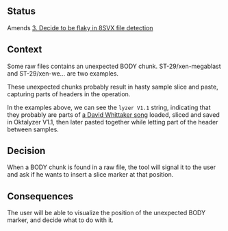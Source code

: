 Status
------

Amends [3. Decide to be flaky in 8SVX file
detection](0003_Decide_to_be_flaky_in_8SVX_file_detection.md)

Context
-------

Some raw files contains an unexpected BODY chunk. ST-29/xen-megablast and
ST-29/xen-we... are two examples.

These unexpected chunks probably result in hasty sample slice and paste,
capturing parts of headers in the operation.

In the examples above, we can see the `lyzer V1.1` string, indicating that they
probably are parts of [a David Whittaker
song](https://www.exotica.org.uk/wiki/Xenon_2_-_Megablast) loaded, sliced and
saved in Oktalyzer V1.1, then later pasted together while letting part of the
header between samples.

Decision
--------

When a BODY chunk is found in a raw file, the tool will signal it to the user
and ask if he wants to insert a slice marker at that position.

Consequences
------------

The user will be able to visualize the position of the unexpected BODY marker,
and decide what to do with it.
